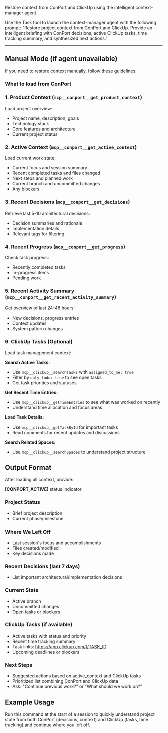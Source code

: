 Restore context from ConPort and ClickUp using the intelligent context-manager agent.

Use the Task tool to launch the context-manager agent with the following prompt:
"Restore project context from ConPort and ClickUp. Provide an intelligent briefing with ConPort decisions, active ClickUp tasks, time tracking summary, and synthesized next actions."

---

## Manual Mode (if agent unavailable)

If you need to restore context manually, follow these guidelines:

### What to load from ConPort

### 1. Product Context (`mcp__conport__get_product_context`)
Load project overview:
- Project name, description, goals
- Technology stack
- Core features and architecture
- Current project status

### 2. Active Context (`mcp__conport__get_active_context`)
Load current work state:
- Current focus and session summary
- Recent completed tasks and files changed
- Next steps and planned work
- Current branch and uncommitted changes
- Any blockers

### 3. Recent Decisions (`mcp__conport__get_decisions`)
Retrieve last 5-10 architectural decisions:
- Decision summaries and rationale
- Implementation details
- Relevant tags for filtering

### 4. Recent Progress (`mcp__conport__get_progress`)
Check task progress:
- Recently completed tasks
- In-progress items
- Pending work

### 5. Recent Activity Summary (`mcp__conport__get_recent_activity_summary`)
Get overview of last 24-48 hours:
- New decisions, progress entries
- Context updates
- System pattern changes

### 6. ClickUp Tasks (Optional)
Load task management context:

**Search Active Tasks:**
- Use `mcp__clickup__searchTasks` with `assigned_to_me: true`
- Filter by `only_todo: true` to see open tasks
- Get task priorities and statuses

**Get Recent Time Entries:**
- Use `mcp__clickup__getTimeEntries` to see what was worked on recently
- Understand time allocation and focus areas

**Load Task Details:**
- Use `mcp__clickup__getTaskById` for important tasks
- Read comments for recent updates and discussions

**Search Related Spaces:**
- Use `mcp__clickup__searchSpaces` to understand project structure

## Output Format

After loading all context, provide:

**[CONPORT_ACTIVE]** status indicator

### Project Status
- Brief project description
- Current phase/milestone

### Where We Left Off
- Last session's focus and accomplishments
- Files created/modified
- Key decisions made

### Recent Decisions (last 7 days)
- List important architectural/implementation decisions

### Current State
- Active branch
- Uncommitted changes
- Open tasks or blockers

### ClickUp Tasks (if available)
- Active tasks with status and priority
- Recent time tracking summary
- Task links: https://app.clickup.com/t/TASK_ID
- Upcoming deadlines or blockers

### Next Steps
- Suggested actions based on active_context and ClickUp tasks
- Prioritized list combining ConPort and ClickUp data
- Ask: "Continue previous work?" or "What should we work on?"

## Example Usage

Run this command at the start of a session to quickly understand project state from both ConPort (decisions, context) and ClickUp (tasks, time tracking) and continue where you left off.